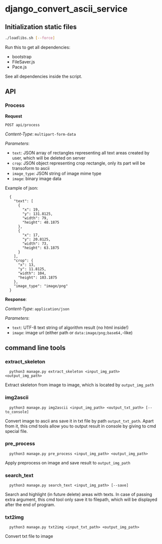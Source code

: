 # django_convert_ascii_service


## Initialization static files

```bash
./loadlibs.sh [--force]
```

Run this to get all dependencies:

+ bootstrap
+ FileSaver.js
+ Pace.js

See all dependencies inside the script.

## API

### Process

**Request**

`POST api/process`

*Content-Type*: `multipart-form-data`

*Parameters*:

- `text`: JSON array of rectangles representing all text areas created by user, which will be deleted on server
- `crop`: JSON object representing crop rectangle, only its part will be transoform to ascii
- `image_type`: JSON string of image mime type
- `image`: binary image data

Example of json:


      {
        "text": [
          {
            "x": 19,
            "y": 131.8125,
            "width": 79,
            "height": 48.1875
          },
          {
            "x": 17,
            "y": 20.8125,
            "width": 73,
            "height": 63.1875
          }
        ],
        "crop": {
          "x": 13,
          "y": 11.8125,
          "width": 104,
          "height": 103.1875
        },
        "image_type": "image/png"
      }

**Response**:

*Content-Type*: `application/json`

*Parameters*:

- `text`: UTF-8 text string of algorithm result (no html inside!)
- `image`: image url (either path or `data:image/png;base64,`-like)


## command line tools

### extract_skeleton

      python3 manage.py extract_skeleton <input_img_path> <output_img_path>
      
  Extract skeleton from image to image, which is located by `output_img_path`

### img2ascii

      python3 manage.py img2ascii <input_img_path> <output_txt_path> [--to_console]
  
  Convert image to ascii ans save it in txt file by path `output_txt_path`. Apart from it, this cmd tools allow you to output result in console by giving to cmd special file.

### pre_process

      python3 manage.py pre_process <input_img_path> <output_img_path>
      
  Apply preprocess on image and save result to `output_img_path`

### search_text
      
      python3 manage.py search_text <input_img_path> [--save]
      
  Search and highlight (in future delete) areas with texts. In case of passing extra argument, this cmd tool only save it to filepath, which will be displayed after the end of program.

### txt2img

      python3 manage.py txt2img <input_txt_path> <output_img_path>
  
  Convert txt file to image 
